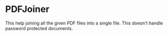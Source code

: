 # PDFJoiner
This help joining all the given PDF files into a single file. This doesn't handle password protected documents. 
